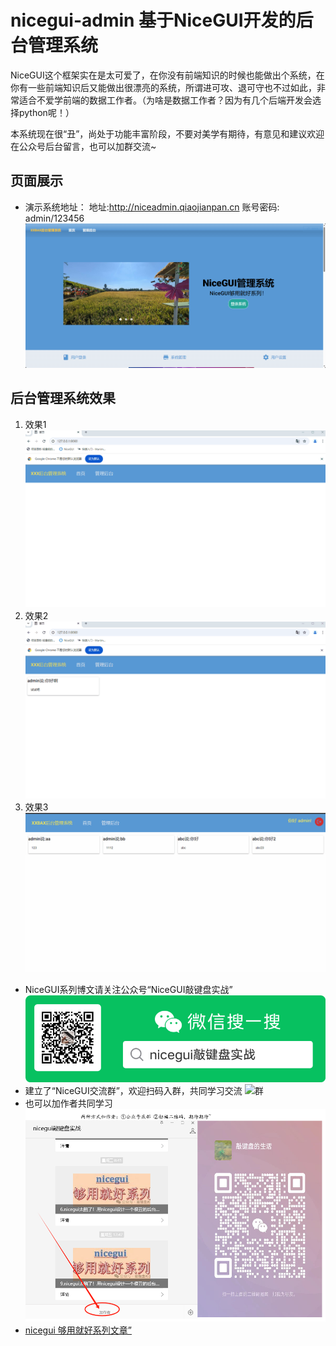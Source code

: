 # nicegui-admin 基于NiceGUI开发的后台管理系统

NiceGUI这个框架实在是太可爱了，在你没有前端知识的时候也能做出个系统，在你有一些前端知识后又能做出很漂亮的系统，所谓进可攻、退可守也不过如此，非常适合不爱学前端的数据工作者。（为啥是数据工作者？因为有几个后端开发会选择python呢！）

本系统现在很“丑”，尚处于功能丰富阶段，不要对美学有期待，有意见和建议欢迎在公众号后台留言，也可以加群交流~
## 页面展示 
- 演示系统地址： 
地址:http://niceadmin.qiaojianpan.cn 
账号密码: admin/123456 
![demo](demo.png)
## 后台管理系统效果
1. 效果1
   ![后台管理系统part1](动画1.gif)
2. 效果2
   ![后台管理系统part2](动画2.gif)
3. 效果3
   ![后台管理系统part3](动画3.gif)

- NiceGUI系列博文请关注公众号“NiceGUI敲键盘实战”
  ![1729586951132](公众号.png)
- 建立了“NiceGUI交流群”，欢迎扫码入群，共同学习交流
  ![群](群.jpg)
- 也可以加作者共同学习
  ![1729586957330](加作者.png)
- [nicegui 够用就好系列文章”](https://mp.weixin.qq.com/mp/appmsgalbum?__biz=Mzg5NjQzNTg5OA==&action=getalbum&album_id=3621183102564827145#wechat_redirect)
